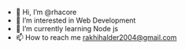 - 👋 Hi, I’m @rhacore
- 👀 I’m interested in Web Development
- 🌱 I’m currently learning Node js
- 📫 How to reach me rakhihalder2004@gmail.com


